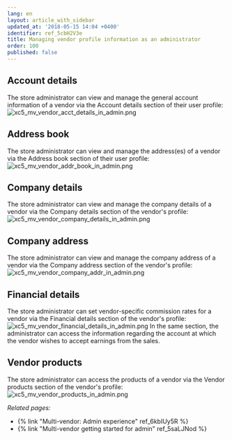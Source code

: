 ```yaml
---
lang: en
layout: article_with_sidebar
updated_at: '2018-05-15 14:04 +0400'
identifier: ref_5cbH2V3e
title: Managing vendor profile information as an administrator
order: 100
published: false
---
```

## Account details
The store administrator can view and manage the general account information of a vendor via the Account details section of their user profile:
   ![xc5_mv_vendor_acct_details_in_admin.png]({{site.baseurl}}/attachments/ref_5cbH2V3e/xc5_mv_vendor_acct_details_in_admin.png)

## Address book
The store administrator can view and manage the address(es) of a vendor via the Address book section of their user profile:
   ![xc5_mv_vendor_addr_book_in_admin.png]({{site.baseurl}}/attachments/ref_5cbH2V3e/xc5_mv_vendor_addr_book_in_admin.png)

## Company details
The store administrator can view and manage the company details of a vendor via the Company details section of the vendor's profile: 
   ![xc5_mv_vendor_company_details_in_admin.png]({{site.baseurl}}/attachments/ref_5cbH2V3e/xc5_mv_vendor_company_details_in_admin.png)

## Company address
The store administrator can view and manage the company address of a vendor via the Company address section of the vendor's profile: 
   ![xc5_mv_vendor_company_addr_in_admin.png]({{site.baseurl}}/attachments/ref_5cbH2V3e/xc5_mv_vendor_company_addr_in_admin.png)

## Financial details
The store administrator can set vendor-specific commission rates for a vendor via the Financial details section of the vendor's profile: 
   ![xc5_mv_vendor_financial_details_in_admin.png]({{site.baseurl}}/attachments/ref_5cbH2V3e/xc5_mv_vendor_financial_details_in_admin.png)
In the same section, the administrator can access the information regarding the account at which the vendor wishes to accept earnings from the sales.

## Vendor products
The store administrator can access the products of a vendor via the Vendor products section of the vendor's profile:
   ![xc5_mv_vendor_products_in_admin.png]({{site.baseurl}}/attachments/ref_5cbH2V3e/xc5_mv_vendor_products_in_admin.png)

_Related pages:_
   
   *  {% link "Multi-vendor: Admin experience" ref_6kbIUy5R %}
   *  {% link "Multi-vendor getting started for admin" ref_5saLJNod %}